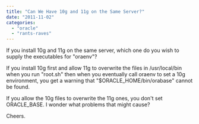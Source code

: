 ```yaml
---
title: "Can We Have 10g and 11g on the Same Server?"
date: "2011-11-02"
categories: 
  - "oracle"
  - "rants-raves"
---
```


If you install 10g and 11g on the same server, which one do you wish to supply the executables for "oraenv"?

If you install 10g first and allow 11g to overwrite the files in /usr/local/bin when you run "root.sh" then when you eventually call oraenv to set a 10g environment, you get a warning that "$ORACLE\_HOME/bin/orabase" cannot be found.

If you allow the 10g files to overwrite the 11g ones, you don't set ORACLE\_BASE. I wonder what problems that might cause?

Cheers.

